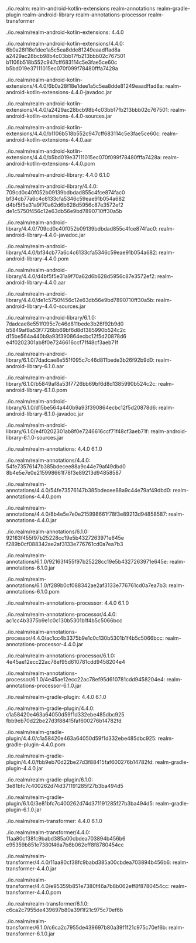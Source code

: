 ./io.realm:
realm-android-kotlin-extensions realm-annotations               realm-gradle-plugin
realm-android-library           realm-annotations-processor     realm-transformer

./io.realm/realm-android-kotlin-extensions:
4.4.0

./io.realm/realm-android-kotlin-extensions/4.4.0:
6b0a28f18e1dee1a5c5ea8dde81249eaadffad8a a2429ac28bcb98b4c03bb17fb213bbb02c767501 b1106b518b552c947cff683114c5e3fae5ce60c  b5bd019e37111015ec070f099f78480fffa7428a

./io.realm/realm-android-kotlin-extensions/4.4.0/6b0a28f18e1dee1a5c5ea8dde81249eaadffad8a:
realm-android-kotlin-extensions-4.4.0-javadoc.jar

./io.realm/realm-android-kotlin-extensions/4.4.0/a2429ac28bcb98b4c03bb17fb213bbb02c767501:
realm-android-kotlin-extensions-4.4.0-sources.jar

./io.realm/realm-android-kotlin-extensions/4.4.0/b1106b518b552c947cff683114c5e3fae5ce60c:
realm-android-kotlin-extensions-4.4.0.aar

./io.realm/realm-android-kotlin-extensions/4.4.0/b5bd019e37111015ec070f099f78480fffa7428a:
realm-android-kotlin-extensions-4.4.0.pom

./io.realm/realm-android-library:
4.4.0 6.1.0

./io.realm/realm-android-library/4.4.0:
709cd0c40f052b09139bdbdad855c4fce874fac0 bf34cb77a6c4c6133cfa5346c59eae91b054a682 d4bf5f5e31a9f70a62d6b628d5956c87e3572ef2 de1c5750f456c12e63db56e9bd7890710ff30a5b

./io.realm/realm-android-library/4.4.0/709cd0c40f052b09139bdbdad855c4fce874fac0:
realm-android-library-4.4.0-javadoc.jar

./io.realm/realm-android-library/4.4.0/bf34cb77a6c4c6133cfa5346c59eae91b054a682:
realm-android-library-4.4.0.pom

./io.realm/realm-android-library/4.4.0/d4bf5f5e31a9f70a62d6b628d5956c87e3572ef2:
realm-android-library-4.4.0.aar

./io.realm/realm-android-library/4.4.0/de1c5750f456c12e63db56e9bd7890710ff30a5b:
realm-android-library-4.4.0-sources.jar

./io.realm/realm-android-library/6.1.0:
7dadcae8e551f095c7c46d811bede3b26f92b9d0 b5849af8a53f7726bb69bf6d8d1385990b524c2c d15be564a440b9a93f390864ecbc12f5d20878d6 e4f0202301ab8f0e7246616ccf71f48cf3aeb71f

./io.realm/realm-android-library/6.1.0/7dadcae8e551f095c7c46d811bede3b26f92b9d0:
realm-android-library-6.1.0.aar

./io.realm/realm-android-library/6.1.0/b5849af8a53f7726bb69bf6d8d1385990b524c2c:
realm-android-library-6.1.0.pom

./io.realm/realm-android-library/6.1.0/d15be564a440b9a93f390864ecbc12f5d20878d6:
realm-android-library-6.1.0-javadoc.jar

./io.realm/realm-android-library/6.1.0/e4f0202301ab8f0e7246616ccf71f48cf3aeb71f:
realm-android-library-6.1.0-sources.jar

./io.realm/realm-annotations:
4.4.0 6.1.0

./io.realm/realm-annotations/4.4.0:
54fe73576147b385bdecee88a9c44e79af49dbd0 8b4e5e7e0e215998661f78f3e89213d94858587

./io.realm/realm-annotations/4.4.0/54fe73576147b385bdecee88a9c44e79af49dbd0:
realm-annotations-4.4.0.pom

./io.realm/realm-annotations/4.4.0/8b4e5e7e0e215998661f78f3e89213d94858587:
realm-annotations-4.4.0.jar

./io.realm/realm-annotations/6.1.0:
92163f455f97b25228cc19e5b4327263971e645e f289b0cf088342ae2af3133e776761cd0a7ea7b3

./io.realm/realm-annotations/6.1.0/92163f455f97b25228cc19e5b4327263971e645e:
realm-annotations-6.1.0.jar

./io.realm/realm-annotations/6.1.0/f289b0cf088342ae2af3133e776761cd0a7ea7b3:
realm-annotations-6.1.0.pom

./io.realm/realm-annotations-processor:
4.4.0 6.1.0

./io.realm/realm-annotations-processor/4.4.0:
ac1cc4b3375b9e1c0c130b5301b1f4b5c5066bcc

./io.realm/realm-annotations-processor/4.4.0/ac1cc4b3375b9e1c0c130b5301b1f4b5c5066bcc:
realm-annotations-processor-4.4.0.jar

./io.realm/realm-annotations-processor/6.1.0:
4e45ae12ecc22ac78ef95d610781cdd9458204e4

./io.realm/realm-annotations-processor/6.1.0/4e45ae12ecc22ac78ef95d610781cdd9458204e4:
realm-annotations-processor-6.1.0.jar

./io.realm/realm-gradle-plugin:
4.4.0 6.1.0

./io.realm/realm-gradle-plugin/4.4.0:
c1a58420e463a64050d59f1d332ebe485dbc925  fbb9eb70d22be27d3f88415faf600276b14782fd

./io.realm/realm-gradle-plugin/4.4.0/c1a58420e463a64050d59f1d332ebe485dbc925:
realm-gradle-plugin-4.4.0.pom

./io.realm/realm-gradle-plugin/4.4.0/fbb9eb70d22be27d3f88415faf600276b14782fd:
realm-gradle-plugin-4.4.0.jar

./io.realm/realm-gradle-plugin/6.1.0:
3e81bfc7c400262d74d371191285f27b3ba494d5

./io.realm/realm-gradle-plugin/6.1.0/3e81bfc7c400262d74d371191285f27b3ba494d5:
realm-gradle-plugin-6.1.0.jar

./io.realm/realm-transformer:
4.4.0 6.1.0

./io.realm/realm-transformer/4.4.0:
11aa80cf38fc9babd385a00cbdea703894b456b6 e95359b851e7380f46a7b8b062eff8f8780454cc

./io.realm/realm-transformer/4.4.0/11aa80cf38fc9babd385a00cbdea703894b456b6:
realm-transformer-4.4.0.jar

./io.realm/realm-transformer/4.4.0/e95359b851e7380f46a7b8b062eff8f8780454cc:
realm-transformer-4.4.0.pom

./io.realm/realm-transformer/6.1.0:
c6ca2c7955de439697b80a39f1f21c975c70ef6b

./io.realm/realm-transformer/6.1.0/c6ca2c7955de439697b80a39f1f21c975c70ef6b:
realm-transformer-6.1.0.jar